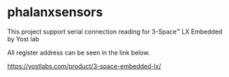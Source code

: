 # phalanxsensors

This project support serial connection reading for 3-Space™ LX Embedded by Yost lab

All register address can be seen in the link below.

https://yostlabs.com/product/3-space-embedded-lx/
 
